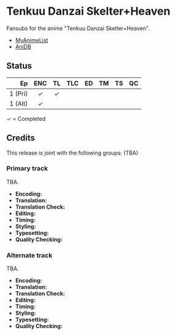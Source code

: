 # Tenkuu Danzai Skelter+Heaven

Fansubs for the anime "Tenkuu Danzai Skelter+Heaven".

* [MyAnimeList](https://myanimelist.net/anime/3287/Tenkuu_Danzai_Skelter_Heaven)
* [AniDB](https://anidb.net/anime/2698)

## Status

|      Ep | ENC | TL | TLC | ED | TM | TS | QC |
|--------:|:---:|:--:|:---:|:--:|:--:|:--:|:--:|
| 1 (Pri) |   ✓ |  ✓ |     |    |    |    |    |
| 1 (Alt) |   ✓ |    |     |    |    |    |    |

✓ = Completed

## Credits

This release is joint with the following groups: (TBA)

### Primary track

TBA.

* **Encoding:**
* **Translation:**
* **Translation Check:**
* **Editing:**
* **Timing:**
* **Styling:**
* **Typesetting:**
* **Quality Checking:**

### Alternate track

TBA.

* **Encoding:**
* **Translation:**
* **Translation Check:**
* **Editing:**
* **Timing:**
* **Styling:**
* **Typesetting:**
* **Quality Checking:**
